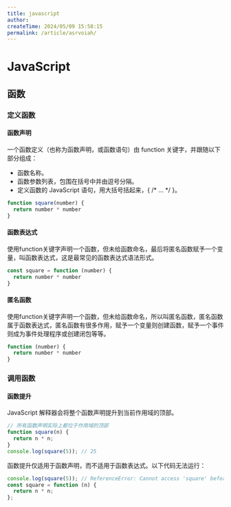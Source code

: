 ```yaml
---
title: javascript
author:
createTime: 2024/05/09 15:58:15
permalink: /article/asrvoiah/
---
```

# JavaScript

## 函数

### 定义函数

#### 函数声明
一个函数定义（也称为函数声明，或函数语句）由 function 关键字，并跟随以下部分组成：

- 函数名称。
- 函数参数列表，包围在括号中并由逗号分隔。
- 定义函数的 JavaScript 语句，用大括号括起来，{ /* … */ }。
```js
function square(number) {
  return number * number
}
```

#### 函数表达式
使用function关键字声明一个函数，但未给函数命名，最后将匿名函数赋予一个变量，叫函数表达式，这是最常见的函数表达式语法形式。
```js
const square = function (number) {
  return number * number
}
```

#### 匿名函数
使用function关键字声明一个函数，但未给函数命名，所以叫匿名函数，匿名函数属于函数表达式，匿名函数有很多作用，赋予一个变量则创建函数，赋予一个事件则成为事件处理程序或创建闭包等等。
```js
function (number) {
  return number * number
}
```

### 调用函数

#### 函数提升
JavaScript 解释器会将整个函数声明提升到当前作用域的顶部。
```js
// 所有函数声明实际上都位于作用域的顶部
function square(n) {
  return n * n;
}
console.log(square(5)); // 25
```

函数提升仅适用于函数声明，而不适用于函数表达式。以下代码无法运行：
```js
console.log(square(5)); // ReferenceError: Cannot access 'square' before initialization
const square = function (n) {
  return n * n;
};
```
